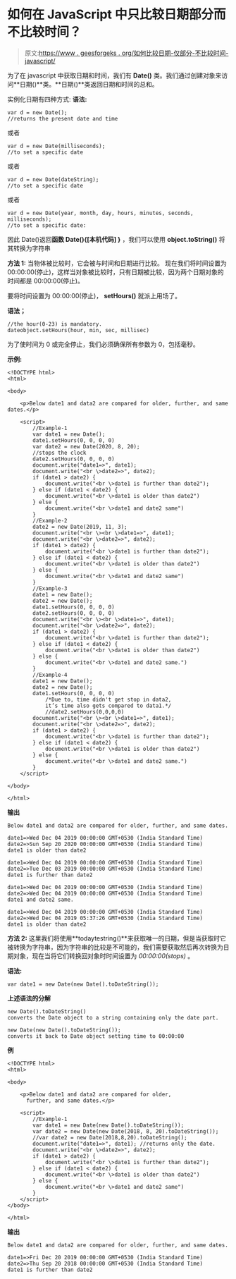 # 如何在 JavaScript 中只比较日期部分而不比较时间？

> 原文:[https://www . geesforgeks . org/如何比较日期-仅部分-不比较时间-javascript/](https://www.geeksforgeeks.org/how-to-compare-date-part-only-without-comparing-time-in-javascript/)

为了在 javascript 中获取日期和时间，我们有 **Date()** 类。我们通过创建对象来访问**日期()**类。**日期()**类返回日期和时间的总和。

实例化日期有四种方式:
**语法:**

```
var d = new Date();
//returns the present date and time
```

或者

```
var d = new Date(milliseconds);
//to set a specific date
```

或者

```
var d = new Date(dateString);
//to set a specific date
```

或者

```
var d = new Date(year, month, day, hours, minutes, seconds, milliseconds);
//to set a specific date:
```

因此 Date()返回**函数 Date(){[本机代码] }** ，我们可以使用 **object.toString()** 将其转换为字符串

**方法 1:**
当物体被比较时，它会被与时间和日期进行比较。
现在我们将时间设置为 00:00:00(停止)，这样当对象被比较时，只有日期被比较，因为两个日期对象的时间都是 00:00:00(停止)。

要将时间设置为 00:00:00(停止)， **setHours()** 就派上用场了。

**语法；**

```
//the hour(0-23) is mandatory.
dateobject.setHours(hour, min, sec, millisec)

```

为了使时间为 0 或完全停止，我们必须确保所有参数为 0，包括毫秒。

**示例:**

```
<!DOCTYPE html>
<html>

<body>

    <p>Below date1 and data2 are compared for older, further, and same dates.</p>

    <script>
        //Example-1
        var date1 = new Date();
        date1.setHours(0, 0, 0, 0)
        var date2 = new Date(2020, 8, 20);
        //stops the clock
        date2.setHours(0, 0, 0, 0)
        document.write("date1=>", date1);
        document.write("<br \>date2=>", date2);
        if (date1 > date2) {
            document.write("<br \>date1 is further than date2");
        } else if (date1 < date2) {
            document.write("<br \>date1 is older than date2")
        } else {
            document.write("<br \>date1 and date2 same")
        }
        //Example-2
        date2 = new Date(2019, 11, 3);
        document.write("<br \><br \>date1=>", date1);
        document.write("<br \>date2=>", date2);
        if (date1 > date2) {
            document.write("<br \>date1 is further than date2");
        } else if (date1 < date2) {
            document.write("<br \>date1 is older than date2")
        } else {
            document.write("<br \>date1 and date2 same")
        }
        //Example-3
        date1 = new Date();
        date2 = new Date();
        date1.setHours(0, 0, 0, 0)
        date2.setHours(0, 0, 0, 0)
        document.write("<br \><br \>date1=>", date1);
        document.write("<br \>date2=>", date2);
        if (date1 > date2) {
            document.write("<br \>date1 is further than date2");
        } else if (date1 < date2) {
            document.write("<br \>date1 is older than date2")
        } else {
            document.write("<br \>date1 and date2 same.")
        }
        //Example-4
        date1 = new Date();
        date2 = new Date();
        date1.setHours(0, 0, 0, 0)
            /*Due to, time didn't get stop in data2,
            it’s time also gets compared to data1.*/
            //date2.setHours(0,0,0,0)
        document.write("<br \><br \>date1=>", date1);
        document.write("<br \>date2=>", date2);
        if (date1 > date2) {
            document.write("<br \>date1 is further than date2");
        } else if (date1 < date2) {
            document.write("<br \>date1 is older than date2")
        } else {
            document.write("<br \>date1 and date2 same.")
        }
    </script>

</body>

</html>
```

**输出**

```
Below date1 and data2 are compared for older, further, and same dates.

date1=>Wed Dec 04 2019 00:00:00 GMT+0530 (India Standard Time)
date2=>Sun Sep 20 2020 00:00:00 GMT+0530 (India Standard Time)
date1 is older than date2

date1=>Wed Dec 04 2019 00:00:00 GMT+0530 (India Standard Time)
date2=>Tue Dec 03 2019 00:00:00 GMT+0530 (India Standard Time)
date1 is further than date2

date1=>Wed Dec 04 2019 00:00:00 GMT+0530 (India Standard Time)
date2=>Wed Dec 04 2019 00:00:00 GMT+0530 (India Standard Time)
date1 and date2 same.

date1=>Wed Dec 04 2019 00:00:00 GMT+0530 (India Standard Time)
date2=>Wed Dec 04 2019 05:37:26 GMT+0530 (India Standard Time)
date1 is older than date2

```

**方法 2:**
这里我们将使用**todaytestring()**来获取唯一的日期，但是当获取时它被转换为字符串，因为字符串的比较是不可能的，我们需要获取然后再次转换为日期对象，现在当将它们转换回对象时时间设置为 *00:00:00(stops)* 。

**语法:**

```
var date1 = new Date(new Date().toDateString());
```

**上述语法的分解**

```
new Date().toDateString()
converts the Date object to a string containing only the date part.
```

```
new Date(new Date().toDateString()); 
converts it back to Date object setting time to 00:00:00

```

**例**

```
<!DOCTYPE html>
<html>

<body>

    <p>Below date1 and data2 are compared for older,
      further, and same dates.</p>

    <script>
        //Example-1
        var date1 = new Date(new Date().toDateString());
        var date2 = new Date(new Date(2018, 8, 20).toDateString());
        //var date2 = new Date(2018,8,20).toDateString();
        document.write("date1=>", date1); //returns only the date.
        document.write("<br \>date2=>", date2);
        if (date1 > date2) {
            document.write("<br \>date1 is further than date2");
        } else if (date1 < date2) {
            document.write("<br \>date1 is older than date2")
        } else {
            document.write("<br \>date1 and date2 same")
        }
    </script>
</body>

</html>
```

**输出**

```
Below date1 and data2 are compared for older, further, and same dates.

date1=>Fri Dec 20 2019 00:00:00 GMT+0530 (India Standard Time)
date2=>Thu Sep 20 2018 00:00:00 GMT+0530 (India Standard Time)
date1 is further than date2

```